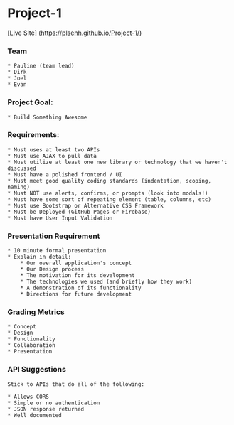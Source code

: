 # Project-1

[Live Site] (https://plsenh.github.io/Project-1/)

### Team
    * Pauline (team lead)
    * Dirk
    * Joel
    * Evan

### Project Goal:

    * Build Something Awesome

### Requirements:

    * Must uses at least two APIs
    * Must use AJAX to pull data
    * Must utilize at least one new library or technology that we haven't discussed
    * Must have a polished frontend / UI
    * Must meet good quality coding standards (indentation, scoping, naming)
    * Must NOT use alerts, confirms, or prompts (look into modals!)
    * Must have some sort of repeating element (table, columns, etc)
    * Must use Bootstrap or Alternative CSS Framework
    * Must be Deployed (GitHub Pages or Firebase)
    * Must have User Input Validation

### Presentation Requirement
    * 10 minute formal presentation
    * Explain in detail:
        * Our overall application's concept
        * Our Design process
        * The motivation for its development
        * The technologies we used (and briefly how they work)
        * A demonstration of its functionality
        * Directions for future development

### Grading Metrics
    * Concept
    * Design
    * Functionality
    * Collaboration
    * Presentation

### API Suggestions

    Stick to APIs that do all of the following:

    * Allows CORS
    * Simple or no authentication
    * JSON response returned
    * Well documented